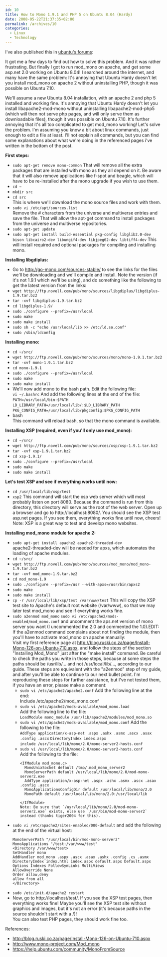 ```yaml
---
id: 10
title: How to Mono 1.9.1 and PHP 5 on Ubuntu 8.04 (Hardy)
date: 2008-05-22T21:37:35+02:00
permalink: /archives/10
categories:
  - Linux
  - Technology
---
```

I've also published this in <a href="http://ubuntuforums.org/showthread.php?t=803743">ubuntu's forums</a>:

It got me a few days to find out how to solve this problem. And it was rather frustrating. But finally I got to run mod\_mono on apache, and get some asp.net 2.0 working on Ubuntu 8.04! I searched around the internet, and many have the same problem: It's annoying that Ubuntu Hardy doesn't let you install mod\_mono on apache 2 without uninstalling PHP, though it was possible on Ubuntu 7.10.

We'll assume a new Ubuntu 8.04 installation, with an apache 2 and php 5 installed and working fine. It's annoying that Ubuntu Hardy doesn't let you install libapache2-mod-mono without uninstalling libapache2-mod-php5 (which will then not serve php pages, and will only serve them as downloadable files), though it was possible on Ubuntu 7.10. It's further annoying that it's all too complicated to get mod_mono working! Let's solve the problem. I'm assuming you know a bit about linux commands, just enough to edit a file at least. I'll not explain all commands, but you can find some explanations about what we're doing in the referenced pages i've written in the bottom of the post.

**First steps:**

  * `sudo apt-get remove mono-common`
    That will remove all the extra packages that are installed with mono as they all depend on it. Be aware that it will also remove applications like f-spot and beagle, which will have to be re-installed after the mono upgrade if you wish to use them.
  * `cd ~`
  * `mkdir src`
  * `cd src`  
    This is where we'll download the mono source files and work with them.
  * `sudo vi /etc/apt/sources.list`  
    Remove the # characters from the universe and multiverse entries and save the file. That will allow the apt-get command to install packages from the universe and multiverse repositories.
  * `sudo apt-get update`
  * `sudo apt-get install build-essential pkg-config libglib2.0-dev bison libcairo2-dev libungif4-dev libjpeg62-dev libtiff4-dev`
    This will install required and optional packages for compiling and installing mono.

**Installing libgdiplus:** 

  * Go to http://go-mono.com/sources-stable/ to see the links for the files we'll be downloading and we'll compile and install. Note the version (if it's not 1.9.1 which we'll be using), and do something like the following to get the latest version from the links:
  * `wget http://ftp.novell.com/pub/mono/sources/libgdiplus/libgdiplus-1.9.tar.bz2`
  * `tar -xvf libgdiplus-1.9.tar.bz2`
  * `cd libgdiplus-1.9/`
  * `sudo ./configure --prefix=/usr/local`
  * `sudo make`
  * `sudo make install`
  * `sudo sh -c "echo /usr/local/lib >> /etc/ld.so.conf"`
  * `sudo /sbin/ldconfig`

**Installing mono:** 

  * `cd ~/src/`
  * `wget http://ftp.novell.com/pub/mono/sources/mono/mono-1.9.1.tar.bz2`
  * `tar -xvf mono-1.9.1.tar.bz2`
  * `cd mono-1.9.1`
  * `sudo ./configure --prefix=/usr/local`
  * `sudo make`
  * `sudo make install`
  * We'll now add mono to the bash path. Edit the following file:  
    `vi ~/.bashrc`
    And add the following lines at the end of the file:  
    `PATH=/usr/local/bin:$PATH`
    `LD_LIBRARY_PATH=/usr/local/lib/:$LD_LIBRARY_PATH`
    `PKG_CONFIG_PATH=/usr/local/lib/pkgconfig:$PKG_CONFIG_PATH`
  * bash  
    This command will reload bash, so that the mono command is available.

**Installing XSP (required, even if you'll only use mod_mono):** 

  * `cd ~/src/`
  * `wget http://ftp.novell.com/pub/mono/sources/xsp/xsp-1.9.1.tar.bz2`
  * `tar -xvf xsp-1.9.1.tar.bz2`
  * `cd xsp-1.9.1/`
  * `sudo ./configure --prefix=/usr/local`
  * `sudo make`
  * `sudo make install`

**Let's test XSP and see if everything works until now:** 

  * `cd /usr/local/lib/xsp/test`
  * `xsp2`
    This command will start the xsp web server which will most probably listen on port 8080. Because the command is run from this directory, this directory will serve as the root of the web server. Open up a browser and go to http://localhost:8080/. You should see the XSP test asp.net pages. If you see them, everything works fine until now, cheers!  
    Note: XSP is a great way to test and develop mono websites.

**Installing mod_mono module for apache 2:** 

  * `sudo apt-get install apache2 apache2-threaded-dev`  
    apache2-threaded-dev will be needed for apxs, which automates the loading of apache modules.
  * `cd ~/src/`
  * `wget http://ftp.novell.com/pub/mono/sources/mod_mono/mod_mono-1.9.tar.bz2`
  * `tar -xvf mod_mono-1.9.tar.bz2`
  * `cd mod_mono-1.9`
  * `sudo ./configure --prefix=/usr --with-apxs=/usr/bin/apxs2`
  * `sudo make`
  * `sudo make install`
  * `cp -r /usr/local/lib/xsp/test /var/www/test`
    This will copy the XSP test site to Apache's default root website (/var/www), so that we may later test mod_mono and see if everything works fine.
  * `sudo a2enmod mod_mono`
    `sudo vi /etc/apache2/mods-enabled/mod_mono.conf`
    and uncomment the aps.net version of mono server you want (I uncommented the 2.0 and commented the 1.0).EDIT: If the a2enmod command complains about not finding the module, then you'll have to activate mod_mono on apache manually:  
    Visit my first reference page at http://blog.ruski.co.za/page/Install-Mono-126-on-Ubuntu-710.aspx, and follow the steps of the section "Installing Mod_Mono" just after the "make install" command. Be careful to check the paths you write in those steps, because at some steps the paths should be /usr/lib/... and not /usr/local/lib/..., according to our guide. These steps are equivalent with the "a2enmod" step of my guide, and after you'll be able to continue to our next bullet point. I'm reproducing these steps for further assistance, but I've not tested them, if you have an error, please make a comment: 
      * `sudo vi /etc/apache2/apache2.conf`
        Add the following line at the end:  
        Include /etc/apache2/mod_mono.conf
      * `sudo vi /etc/apache2/mods-available/mod_mono.load`  
        Add the following line to the file:  
        `LoadModule mono_module /usr/lib/apache2/modules/mod_mono.so`
      * `sudo vi /etc/apache2/mods-available/mod_mono.conf`
        Add the following to the file:  
        `AddType application/x-asp-net .aspx .ashx .asmx .ascx .asax .config .ascx` 
        `DirectoryIndex index.aspx`  
        `include /usr/local/lib/mono/2.0/mono-server2-hosts.conf`
      * `sudo vi /usr/local/lib/mono/2.0/mono-server2-hosts.conf`  
        Add the following to the file:
        ```
        <IfModule mod_mono.c>
          MonoUnixSocket default /tmp/.mod_mono_server2
          MonoServerPath default /usr/local/lib/mono/2.0/mod-mono-server2.exe
          AddType application/x-asp-net .aspx .ashx .asmx .ascx .asax .config .ascx
          MonoApplicationsConfigDir default /usr/local/lib/mono/2.0
          MonoPath default /usr/local/lib/mono/2.0:/usr/local/lib
          
        </IfModule>
        Note: Be sure that `/usr/local/lib/mono/2.0/mod-mono-server2.exe` exists, else use `/usr/bin/mod-mono-server2` instead (thanks tiger2004 for this).

  * `sudo vi /etc/apache2/sites-enabled/000-default`
    and add the following at the end of the virtual host:
    ```
    MonoServerPath "/usr/local/bin/mod-mono-server2"  
    MonoApplications "/test:/var/www/test"  
    <Directory /var/www/test>  
    SetHandler mono  
    AddHandler mod_mono .aspx .ascx .asax .ashx .config .cs .asmx  
    DirectoryIndex index.html index.aspx default.aspx Default.aspx  
    Options Indexes FollowSymLinks MultiViews  
    AllowOverride None  
    Order allow,deny  
    allow from all  
    </Directory>
    ```
  * `sudo /etc/init.d/apache2 restart`
  * Now, go to http://localhost/test/. If you see the XSP test pages, then everything works fine! Maybe you'll see the XSP test site without graphics and images, but it's not an error (it's because paths in the source shouldn't start with a /)!  
    You can also test PHP pages, they should work fine too.

References:

  * <a href="http://blog.ruski.co.za/page/Install-Mono-126-on-Ubuntu-710.aspx">http://blog.ruski.co.za/page/Install-Mono-126-on-Ubuntu-710.aspx</a>
  * <a href="http://www.mono-project.com/Mod_mono">http://www.mono-project.com/Mod_mono</a>
  * <a href="https://help.ubuntu.com/community/MonoFromSource">https://help.ubuntu.com/community/MonoFromSource</a>